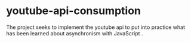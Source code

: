 # youtube-api-consumption
The project seeks to implement the youtube api to put into practice what has been learned about asynchronism with JavaScript .
